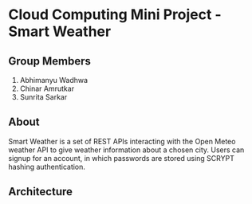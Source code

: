 # Cloud Computing Mini Project - Smart Weather

## Group Members
1. Abhimanyu Wadhwa
2. Chinar Amrutkar
3. Sunrita Sarkar

## About

Smart Weather is a set of REST APIs interacting with the Open Meteo weather API to give weather information about a chosen city. Users can signup for an account, in which passwords are stored using SCRYPT hashing authentication. 

## Architecture
